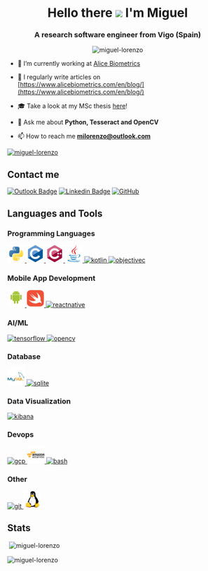 <h1 align="center">Hello there <img src="https://github.com/TheDudeThatCode/TheDudeThatCode/blob/master/Assets/Hi.gif" width="29px"> I'm Miguel</h1>
<h3 align="center">A research software engineer from Vigo (Spain)</h3>

<p align="center"> <img src="https://komarev.com/ghpvc/?username=miguel-lorenzo&label=Profile%20views&color=0e75b6&style=flat" alt="miguel-lorenzo" /> </p>



- 🔭 I’m currently working at [Alice Biometrics](https://www.alicebiometrics.com/)

- 📝 I regularly write articles on [https://www.alicebiometrics.com/en/blog/](https://www.alicebiometrics.com/en/blog/)

- 🎓 Take a look at my MSc thesis [here](http://castor.det.uvigo.es:8080/xmlui/handle/123456789/298?locale-attribute=en)!

- 💬 Ask me about **Python, Tesseract and OpenCV**

- 📫 How to reach me **milorenzo@outlook.com**

<p align="left"> <a href="https://github.com/ryo-ma/github-profile-trophy"><img src="https://github-profile-trophy.vercel.app/?username=miguel-lorenzo&rank=SECRET,SSS,SS,S,AAA,AA,A" alt="miguel-lorenzo" /></a> </p>

<h2 align="left">Contact me</h2>

[![Outlook Badge](https://img.shields.io/badge/-milorenzo%40outlook.com-blue?style=flat-square&logo=Windows&logoColor=white&link=mailto:milorenzo@outlook.com)](mailto:milorenzo@outlook.com)
[![Linkedin Badge](https://img.shields.io/badge/-milorenzo-blue?style=flat-square&logo=Linkedin&logoColor=white&link=https://www.linkedin.com/in/milorenzo/)](https://www.linkedin.com/in/milorenzo/)
[![GitHub](https://img.shields.io/badge/-GitHub-181717?style=flat-square&logo=github&logoColor=white&link=https://github.com/miguel-lorenzo)](https://github.com/miguel-lorenzo)

<h2 align="left">Languages and Tools</h2>
<h3 align="left">Programming Languages</h3>
<p align="left"> <a href="https://www.python.org" target="_blank"> <img src="https://raw.githubusercontent.com/devicons/devicon/master/icons/python/python-original.svg" alt="python" width="40" height="40"/> </a>  <a href="https://www.cprogramming.com/" target="_blank"> <img src="https://raw.githubusercontent.com/devicons/devicon/master/icons/c/c-original.svg" alt="c" width="40" height="40"/> </a> <a href="https://www.w3schools.com/cpp/" target="_blank"> <img src="https://raw.githubusercontent.com/devicons/devicon/master/icons/cplusplus/cplusplus-original.svg" alt="cplusplus" width="40" height="40"/> </a><a href="https://www.java.com" target="_blank"> <img src="https://raw.githubusercontent.com/devicons/devicon/master/icons/java/java-original.svg" alt="java" width="40" height="40"/> </a><a href="https://kotlinlang.org" target="_blank"> <img src="https://www.vectorlogo.zone/logos/kotlinlang/kotlinlang-icon.svg" alt="kotlin" width="40" height="40"/> </a><a href="https://developer.apple.com/library/archive/documentation/Cocoa/Conceptual/ProgrammingWithObjectiveC/Introduction/Introduction.html" target="_blank"> <img src="https://www.vectorlogo.zone/logos/apple_objectivec/apple_objectivec-icon.svg" alt="objectivec" width="40" height="40"/> </a>
 </p>

<h3 align="left">Mobile App Development</h3>
<p align="left"><a href="https://developer.android.com" target="_blank"> <img src="https://raw.githubusercontent.com/devicons/devicon/master/icons/android/android-original-wordmark.svg" alt="android" width="40" height="40"/> </a><a href="https://developer.apple.com/swift/" target="_blank"> <img src="https://raw.githubusercontent.com/devicons/devicon/master/icons/swift/swift-original.svg" alt="swift" width="40" height="40"/> </a> <a href="https://reactnative.dev/" target="_blank"> <img src="https://reactnative.dev/img/header_logo.svg" alt="reactnative" width="40" height="40"/> </a></p>

<h3 align="left">AI/ML</h3>
<p align="left"><a href="https://www.tensorflow.org" target="_blank"> <img src="https://www.vectorlogo.zone/logos/tensorflow/tensorflow-icon.svg" alt="tensorflow" width="40" height="40"/> </a><a href="https://opencv.org/" target="_blank"> <img src="https://www.vectorlogo.zone/logos/opencv/opencv-icon.svg" alt="opencv" width="40" height="40"/> </a>  </p>

<h3 align="left">Database</h3>
<p align="left"><a href="https://www.mysql.com/" target="_blank"> <img src="https://raw.githubusercontent.com/devicons/devicon/master/icons/mysql/mysql-original-wordmark.svg" alt="mysql" width="40" height="40"/> </a><a href="https://www.sqlite.org/" target="_blank"> <img src="https://www.vectorlogo.zone/logos/sqlite/sqlite-icon.svg" alt="sqlite" width="40" height="40"/> </a> </p>

<h3 align="left">Data Visualization</h3>
<p align="left"><a href="https://www.elastic.co/kibana" target="_blank"> <img src="https://www.vectorlogo.zone/logos/elasticco_kibana/elasticco_kibana-icon.svg" alt="kibana" width="40" height="40"/> </a> </p>

<h3 align="left">Devops</h3>
<p align="left"><a href="https://cloud.google.com" target="_blank"> <img src="https://www.vectorlogo.zone/logos/google_cloud/google_cloud-icon.svg" alt="gcp" width="40" height="40"/> <a href="https://aws.amazon.com" target="_blank"> <img src="https://raw.githubusercontent.com/devicons/devicon/master/icons/amazonwebservices/amazonwebservices-original-wordmark.svg" alt="aws" width="40" height="40"/> </a></a><a href="https://www.gnu.org/software/bash/" target="_blank"> <img src="https://www.vectorlogo.zone/logos/gnu_bash/gnu_bash-icon.svg" alt="bash" width="40" height="40"/> </a></p>

<h3 align="left">Other</h3>
<p align="left"><a href="https://git-scm.com/" target="_blank"> <img src="https://www.vectorlogo.zone/logos/git-scm/git-scm-icon.svg" alt="git" width="40" height="40"/> </a><a href="https://www.linux.org/" target="_blank"> <img src="https://raw.githubusercontent.com/devicons/devicon/master/icons/linux/linux-original.svg" alt="linux" width="40" height="40"/> </a> </p>


<h2 align="left">Stats</h2>

<p>&nbsp;<img align="center" src="https://github-readme-stats.vercel.app/api?username=miguel-lorenzo&show_icons=true&locale=en&count_private=true" alt="miguel-lorenzo" /></p>

<p><img align="center" src="https://github-readme-streak-stats.herokuapp.com/?user=miguel-lorenzo&" alt="miguel-lorenzo" /></p>
